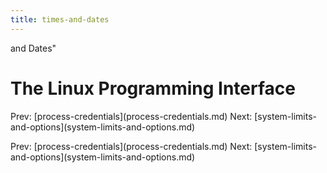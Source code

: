 ```yaml
---
title: times-and-dates
---
```


and Dates\"

# The Linux Programming Interface

Prev:
\[process-credentials](process-credentials.md)
Next:
\[system-limits-and-options](system-limits-and-options.md)

Prev:
\[process-credentials](process-credentials.md)
Next:
\[system-limits-and-options](system-limits-and-options.md)
